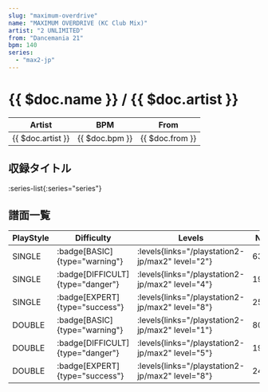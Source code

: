 ```yaml
---
slug: "maximum-overdrive"
name: "MAXIMUM OVERDRIVE (KC Club Mix)"
artist: "2 UNLIMITED"
from: "Dancemania 21"
bpm: 140
series:
  - "max2-jp"
---
```


# {{ $doc.name }} / {{ $doc.artist }}

|Artist|BPM|From|
|------|---|----|
|{{ $doc.artist }}|{{ $doc.bpm }}|{{ $doc.from }}|

## 収録タイトル

:series-list{:series="series"}

## 譜面一覧

|PlayStyle|Difficulty|Levels|Notes|Movie|
|---------|----------|------|-----|-----|
|SINGLE| :badge[BASIC]{type="warning"}| :levels{links="/playstation2-jp/max2" level="2"}|63/3||
|SINGLE| :badge[DIFFICULT]{type="danger"}| :levels{links="/playstation2-jp/max2" level="4"}|192/10||
|SINGLE| :badge[EXPERT]{type="success"}| :levels{links="/playstation2-jp/max2" level="8"}|251/15||
|DOUBLE| :badge[BASIC]{type="warning"}| :levels{links="/playstation2-jp/max2" level="1"}|80/10||
|DOUBLE| :badge[DIFFICULT]{type="danger"}| :levels{links="/playstation2-jp/max2" level="5"}|191/2||
|DOUBLE| :badge[EXPERT]{type="success"}| :levels{links="/playstation2-jp/max2" level="8"}|245/7||
